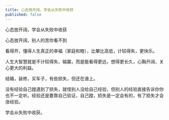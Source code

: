 ```yaml
---
title: 心态放开阔，学会从失败中收获
published: false
---
```

心态放开阔，学会从失败中收获

心态放开阔，别人的苦你看不到

看得开，懂得人生真正的幸福（家庭和睦），比攀比高低，计较得失，更快乐。

人生大智慧就是不计较得失、输赢，而是能看得更远，想得更长久，心胸开阔，关心更大的利益。

结婚，装修，买车子，有些损失，但还在谱上。

没有经验自己蹚遇到了损失，就怪别人没给自己经验，但别人的经验直接告诉你你也不一定听。经验还是要靠自己验证，自己蹚，损失是一定会有的，有了损失才会涨经验。

学会从失败中收获。
